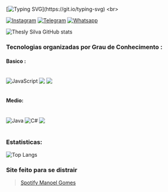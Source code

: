 [![Typing SVG](https://readme-typing-svg.demolab.com/?lines=Ola+Mundo!+Me+chamo+Thesly+Silva!;Estou+estudando+Java!)](https://git.io/typing-svg)
<br>

[![Instagram](https://img.shields.io/badge/Instagram-E4405F?style=for-the-badge&logo=instagram&logoColor=white)](https://instagram.com/thesley.silva?utm_source=qr&igshid=NGExMmI2YTkyZg%3D%3D)
[![Telegram](https://img.shields.io/badge/Telegram-2CA5E0?style=for-the-badge&logo=telegram&logoColor=white)](https://t.me/TheslySilva)
[![Whatsapp](https://img.shields.io/badge/WhatsApp-25D366?style=for-the-badge&logo=whatsapp&logoColor=white)](https://api.whatsapp.com/send?phone=[5589981175952])

![Thesly Silva GitHub stats](https://github-readme-stats.vercel.app/api?username=TheslySilva&show_icons=true&theme=radical)

### Tecnologias organizadas por Grau de Conhecimento :

#### Basico :

<div style="display: inline_block"><br>
<img align="center" src="https://img.shields.io/badge/JavaScript-F7DF1E?style=for-the-badge&logo=javascript&logoColor=black" alt="JavaScript" />
	<img align="center" src="https://img.shields.io/badge/C-00599C?style=for-the-badge&logo=c&logoColor=white" />
		<img align="center" src="https://img.shields.io/badge/C%2B%2B-00599C?style=for-the-badge&logo=c%2B%2B&logoColor=white" />
</div><br>

#### Medio:
<div style = "display: inline_block"><br/>
	<img align ="center" src="https://img.shields.io/badge/Java-ED8B00?style=for-the-badge&logo=openjdk&logoColor=white" alt="Java" />
	<img align = "center"
	src="https://img.shields.io/badge/C%23-239120?style=for-the-badge&logo=c-sharp&logoColor=white"
	alt="C#"/>
	<img align="center" src="https://img.shields.io/badge/.NET-5C2D91?style=for-the-badge&logo=.net&logoColor=white" />
</div>

<br/>

### Estatisticas:

![Top Langs](https://github-readme-stats.vercel.app/api/top-langs/?username=TheslySilva&layout=compact)
<br>

### Site feito para se distrair
> [Spotify Manoel Gomes](https://manoel-verso.vercel.app)

<br>

